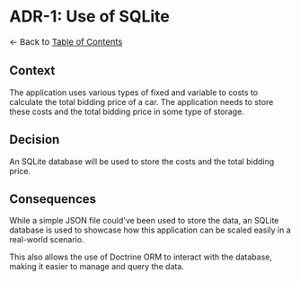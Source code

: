# ADR-1: Use of SQLite

<span style="font-size: 15px;">← Back to [Table of Contents](../../README.md)</span>

## Context

The application uses various types of fixed and variable to costs to calculate
the total bidding price of a car. The application needs to store these costs
and the total bidding price in some type of storage.

## Decision

An SQLite database will be used to store the costs and the total bidding price.

## Consequences

While a simple JSON file could've been used to store the data, an SQLite database
is used to showcase how this application can be scaled easily in a real-world scenario.

This also allows the use of Doctrine ORM to interact with the database, making it easier
to manage and query the data.
